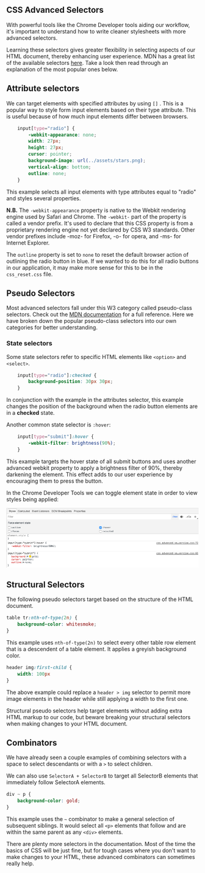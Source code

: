 ## CSS Advanced Selectors

With powerful tools like the Chrome Developer tools aiding our workflow, it's important to understand how to write cleaner stylesheets with more advanced selectors.

Learning these selectors gives greater flexibility in selecting aspects of our HTML document, thereby enhancing user experience. MDN has a great list of the available selectors [here](https://developer.mozilla.org/en-US/docs/Web/CSS/CSS_Selectors). Take a look then read through an explanation of the most popular ones below.

## Attribute selectors

We can target elements with specified attributes by using `[]` . This is a popular way to style form input elements based on their type attribute. This is useful because of how much input elements differ between browsers.

```css
    input[type="radio"] {
        -webkit-appearance: none;
        width: 27px;
        height: 27px;
        cursor: pointer;
        background-image: url(../assets/stars.png);
        vertical-align: bottom;
        outline: none;
    }
```

This example selects all input elements with type attributes equal to "radio" and styles several properties.

**N.B.** The `-webkit-appearance` property is native to the Webkit rendering engine used by Safari and Chrome. The `-webkit-` part of the property is called a vendor prefix. It's used to declare that this CSS property is from a proprietary rendering engine not yet declared by CSS W3 standards. Other vendor prefixes include -moz- for Firefox, -o- for opera, and -ms- for Internet Explorer.

The `outline` property is set to `none` to reset the default browser action of outlining the radio button in blue. If we wanted to do this for all radio buttons in our application, it may make more sense for this to be in the `css_reset.css` file.

## Pseudo Selectors

Most advanced selectors fall under this W3 category called pseudo-class selectors. Check out the [MDN documentation](https://developer.mozilla.org/en-US/docs/Web/CSS/Pseudo-classes) for a full reference. Here we have broken down the popular pseudo-class selectors into our own categories for better understanding.

### State selectors

Some state selectors refer to specific HTML elements like `<option>` and `<select>`.

```css
    input[type="radio"]:checked {
        background-position: 30px 30px;
    }
```

In conjunction with the example in the attributes selector, this example changes the position of the background when the radio button elements are in a **checked** state.

Another common state selector is `:hover`:

```css
    input[type="submit"]:hover {
        -webkit-filter: brightness(90%);
    }
```

This example targets the hover state of all submit buttons and uses another advanced webkit property to apply a brightness filter of 90%, thereby darkening the element. This effect adds to our user experience by encouraging them to press the button.

In the Chrome Developer Tools we can toggle element state in order to view styles being applied:

![Toggling State in Chrome Developer Tools](../assets/chrome_dev_toggle_state.png)

## Structural Selectors

The following pseudo selectors target based on the structure of the HTML document.

```css
table tr:nth-of-type(2n) {
    background-color: whitesmoke;
}
```

This example uses `nth-of-type(2n)` to select every other table row element that is a descendent of a table element. It applies a greyish background color.

```css
header img:first-child {
    width: 100px
}
```

The above example could replace a `header > img` selector to permit more image elements in the header while still applying a width to the first one.

Structural pseudo selectors help target elements without adding extra HTML markup to our code, but beware breaking your structural selectors when making changes to your HTML document.

## Combinators

We have already seen a couple examples of combining selectors with a space to select descendants or with a `>` to select children.

We can also use `SelectorA + SelectorB` to target all SelectorB elements that immediately follow SelectorA elements.

```css
div ~ p {
    background-color: gold;
}
```

This example uses the `~` combinator to make a general selection of subsequent siblings. It would select all `<p>` elements that follow and are within the same parent as any `<div>` elements.

There are plenty more selectors in the documentation. Most of the time the basics of CSS will be just fine, but for tough cases where you don't want to make changes to your HTML, these advanced combinators can sometimes really help.
